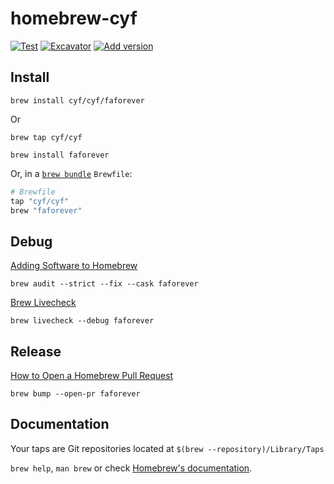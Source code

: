 # homebrew-cyf

[![Test](https://github.com/cyf/homebrew-cyf/actions/workflows/test.yml/badge.svg)](https://github.com/cyf/homebrew-cyf/actions/workflows/test.yml)
[![Excavator](https://github.com/cyf/homebrew-cyf/actions/workflows/excavator.yml/badge.svg)](https://github.com/cyf/homebrew-cyf/actions/workflows/excavator.yml)
[![Add version](https://github.com/cyf/homebrew-cyf/actions/workflows/version.yml/badge.svg)](https://github.com/cyf/homebrew-cyf/actions/workflows/version.yml)

## Install

```shell
brew install cyf/cyf/faforever
```

Or

```shell
brew tap cyf/cyf

brew install faforever
```

Or, in a [`brew bundle`](https://github.com/Homebrew/homebrew-bundle) `Brewfile`:

```ruby
# Brewfile
tap "cyf/cyf"
brew "faforever"
```

## Debug

[Adding Software to Homebrew](https://docs.brew.sh/Adding-Software-to-Homebrew)

```shell
brew audit --strict --fix --cask faforever
```

[Brew Livecheck](https://docs.brew.sh/Brew-Livecheck)

```shell
brew livecheck --debug faforever
```

## Release

[How to Open a Homebrew Pull Request](https://docs.brew.sh/How-To-Open-a-Homebrew-Pull-Request)

```shell
brew bump --open-pr faforever
```

## Documentation

Your taps are Git repositories located at `$(brew --repository)/Library/Taps`

`brew help`, `man brew` or check [Homebrew's documentation](https://docs.brew.sh).
